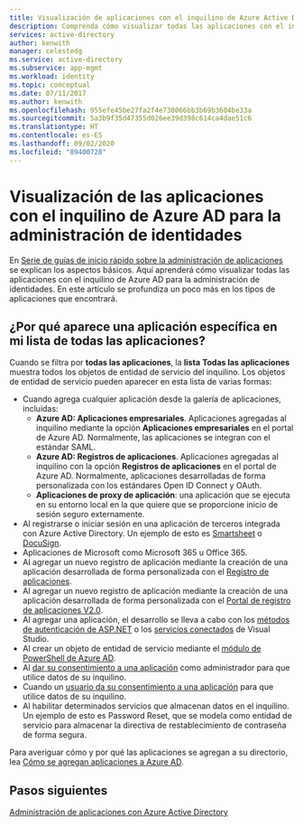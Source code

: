 ```yaml
---
title: Visualización de aplicaciones con el inquilino de Azure Active Directory para la administración de identidades
description: Comprenda cómo visualizar todas las aplicaciones con el inquilino de Azure Active Directory para la administración de identidades.
services: active-directory
author: kenwith
manager: celestedg
ms.service: active-directory
ms.subservice: app-mgmt
ms.workload: identity
ms.topic: conceptual
ms.date: 07/11/2017
ms.author: kenwith
ms.openlocfilehash: 955efe45be27fa2f4e738066bb3b69b3604be33a
ms.sourcegitcommit: 5a3b9f35d47355d026ee39d398c614ca4dae51c6
ms.translationtype: HT
ms.contentlocale: es-ES
ms.lasthandoff: 09/02/2020
ms.locfileid: "89400728"
---
```

# <a name="viewing-apps-using-your-azure-ad-tenant-for-identity-management"></a>Visualización de las aplicaciones con el inquilino de Azure AD para la administración de identidades
En [Serie de guías de inicio rápido sobre la administración de aplicaciones](view-applications-portal.md) se explican los aspectos básicos. Aquí aprenderá cómo visualizar todas las aplicaciones con el inquilino de Azure AD para la administración de identidades. En este artículo se profundiza un poco más en los tipos de aplicaciones que encontrará.

## <a name="why-does-a-specific-application-appear-in-my-all-applications-list"></a>¿Por qué aparece una aplicación específica en mi lista de todas las aplicaciones?
Cuando se filtra por **todas las aplicaciones**, la **lista** **Todas las aplicaciones** muestra todos los objetos de entidad de servicio del inquilino. Los objetos de entidad de servicio pueden aparecer en esta lista de varias formas:
- Cuando agrega cualquier aplicación desde la galería de aplicaciones, incluidas:
   - **Azure AD: Aplicaciones empresariales**. Aplicaciones agregadas al inquilino mediante la opción **Aplicaciones empresariales** en el portal de Azure AD. Normalmente, las aplicaciones se integran con el estándar SAML.
   - **Azure AD: Registros de aplicaciones**. Aplicaciones agregadas al inquilino con la opción **Registros de aplicaciones** en el portal de Azure AD. Normalmente, aplicaciones desarrolladas de forma personalizada con los estándares Open ID Connect y OAuth.
   - **Aplicaciones de proxy de aplicación**: una aplicación que se ejecuta en su entorno local en la que quiere que se proporcione inicio de sesión seguro externamente.
- Al registrarse o iniciar sesión en una aplicación de terceros integrada con Azure Active Directory. Un ejemplo de esto es [Smartsheet](https://app.smartsheet.com/b/home) o [DocuSign](https://www.docusign.net/member/MemberLogin.aspx).
- Aplicaciones de Microsoft como Microsoft 365 u Office 365.
- Al agregar un nuevo registro de aplicación mediante la creación de una aplicación desarrollada de forma personalizada con el [Registro de aplicaciones](https://docs.microsoft.com/azure/active-directory/active-directory-app-registration).
- Al agregar un nuevo registro de aplicación mediante la creación de una aplicación desarrollada de forma personalizada con el [Portal de registro de aplicaciones V2.0](https://docs.microsoft.com/azure/active-directory/develop/active-directory-v2-app-registration).
- Al agregar una aplicación, el desarrollo se lleva a cabo con los [métodos de autenticación de ASP.NET](https://www.asp.net/visual-studio/overview/2013/creating-web-projects-in-visual-studio#orgauthoptions) o los [servicios conectados](https://devblogs.microsoft.com/visualstudio/connecting-to-cloud-services/) de Visual Studio.
- Al crear un objeto de entidad de servicio mediante el [módulo de PowerShell de Azure AD](/powershell/azure/active-directory/install-adv2?view=azureadps-2.0).
- Al [dar su consentimiento a una aplicación](https://docs.microsoft.com/azure/active-directory/develop/active-directory-devhowto-multi-tenant-overview) como administrador para que utilice datos de su inquilino.
- Cuando un [usuario da su consentimiento a una aplicación](https://docs.microsoft.com/azure/active-directory/develop/active-directory-devhowto-multi-tenant-overview) para que utilice datos de su inquilino.
- Al habilitar determinados servicios que almacenan datos en el inquilino. Un ejemplo de esto es Password Reset, que se modela como entidad de servicio para almacenar la directiva de restablecimiento de contraseña de forma segura.

Para averiguar cómo y por qué las aplicaciones se agregan a su directorio, lea [Cómo se agregan aplicaciones a Azure AD](https://docs.microsoft.com/azure/active-directory/develop/active-directory-how-applications-are-added).

## <a name="next-steps"></a>Pasos siguientes
[Administración de aplicaciones con Azure Active Directory](what-is-application-management.md)
